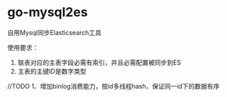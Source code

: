 # go-mysql2es
自用Mysql同步Elasticsearch工具

使用要求：
1. 联表对应的主表字段必需有索引，并且必需配置被同步到ES
2. 主表的主键ID是数字类型

//TODO
1、增加binlog消费能力，按id多线程hash，保证同一id下的数据有序